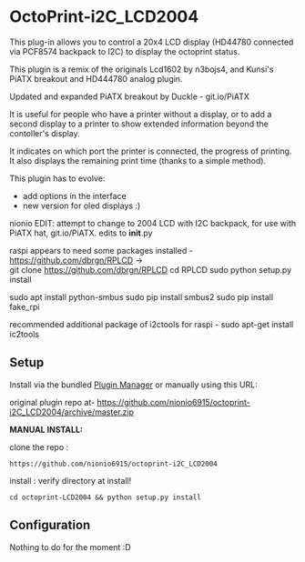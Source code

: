 # OctoPrint-i2C_LCD2004

This plug-in allows you to control a 20x4 LCD display (HD44780 connected via PCF8574 backpack to I2C) to display the octoprint status.

This plugin is a remix of the originals Lcd1602 by n3bojs4, and Kunsi's PiATX breakout and HD444780 analog plugin. 

Updated and expanded PiATX breakout by Duckle - git.io/PiATX 

It is useful for people who have a printer without a display, or to add a second display to a printer to show extended information beyond the contoller's display.

It indicates on which port the printer is connected, the progress of printing. It also displays the remaining print time (thanks to a simple method).

This plugin has to evolve:

- add options in the interface
- new version for oled displays :)

nionio EDIT: attempt to change to 2004 LCD with I2C backpack, for use with PiATX hat, git.io/PiATX. 
edits to __init__.py

raspi appears to need some packages installed -
https://github.com/dbrgn/RPLCD ->  
     git clone https://github.com/dbrgn/RPLCD
     cd RPLCD
     sudo python setup.py install

sudo apt install python-smbus
sudo pip install smbus2
sudo pip install fake_rpi

recommended additional package of i2ctools for raspi -
sudo apt-get install ic2tools

## Setup

Install via the bundled [Plugin Manager](https://github.com/foosel/OctoPrint/wiki/Plugin:-Plugin-Manager)
or manually using this URL:

 original plugin repo at-   https://github.com/nionio6915/octoprint-i2C_LCD2004/archive/master.zip

**MANUAL INSTALL:**

clone the repo :

`https://github.com/nionio6915/octoprint-i2C_LCD2004`

install :
verify directory at install!

`cd octoprint-LCD2004 && python setup.py install`

## Configuration

Nothing to do for the moment :D
